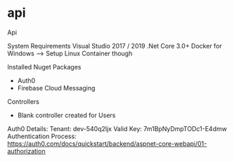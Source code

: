 # api
Api

System Requirements
Visual Studio 2017 / 2019 
.Net Core 3.0+ 
Docker for Windows --> Setup Linux Container though

Installed Nuget Packages 
- Auth0
- Firebase Cloud Messaging 

Controllers
 - Blank controller created for Users 
 
 Auth0 Details: 
   Tenant: dev-540q2ljx
   Valid Key: 7m1BpNyDmpTODc1-E4dmw	
   Authentication Process: https://auth0.com/docs/quickstart/backend/aspnet-core-webapi/01-authorization
   
 
